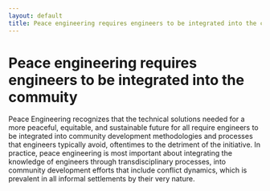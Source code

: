 ```yaml
---
layout: default
title: Peace engineering requires engineers to be integrated into the commuity
---
```

# Peace engineering requires engineers to be integrated into the commuity
Peace Engineering recognizes that the technical solutions needed for a more peaceful, equitable, and sustainable future for all require engineers to be integrated into community development methodologies and processes that engineers typically avoid, oftentimes to the detriment of the initiative. In practice, peace engineering is most important about integrating the knowledge of engineers through transdisciplinary processes, into community development efforts that include conflict dynamics, which is prevalent in all informal settlements by their very nature.
